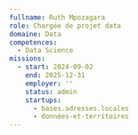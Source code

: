 ```yaml
---
fullname: Ruth Mpozagara
role: Chargée de projet data
domaine: Data
competences:
  - Data Science
missions:
  - start: 2024-09-02
    end: 2025-12-31
    employer: ''
    status: admin
    startups:
      - bases.adresses.locales
      - données-et-territoires
---
```

